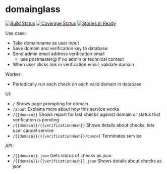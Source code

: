 domainglass
===========
[![Build Status](https://travis-ci.org/brimstone/go-domainglass.svg?branch=master)](https://travis-ci.org/brimstone/go-domainglass)
[![Coverage Status](https://coveralls.io/repos/github/brimstone/go-domainglass/badge.svg?branch=master)](https://coveralls.io/github/brimstone/go-domainglass?branch=master)
[![Stories in Ready](https://badge.waffle.io/brimstone/go-domainglass.png?label=ready&title=Ready)](https://waffle.io/brimstone/go-domainglass)


Use case:
- Take domainname as user input
- Save domain and verification key to database
- Send admin email address verification email
  -  use postmaster@ if no admin or technical contact
- When user clicks link in verification email, validate domain

Worker:
- Periodically run each check on each valid domain in database

UI:
- `/` Shows page prompting for domain
- `/about` Explains more about how this service works
- `/{{domain}}` Shows report for last checks against domain or status that verification is pending
- `/{{domain}}/{{verificationHash}}` Shows details about checks, lets user cancel service
- `/{{domain}}/{{verificationHash}}/cancel` Terminates service

API:
- `/{{domain}}.json` Gets status of checks as json
- `/{{domain}}/{{verificationHash}}.json` Shows details about checks as json
